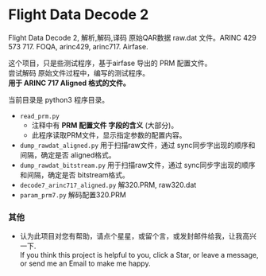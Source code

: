 # Flight Data Decode 2   

Flight Data Decode 2, 解析,解码,译码 原始QAR数据 raw.dat 文件。ARINC 429 573 717. FOQA, arinc429, arinc717. Airfase.  

这个项目，只是些测试程序，基于airfase 导出的 PRM 配置文件。   
尝试解码 原始文件过程中，编写的测试程序。   
**用于 ARINC 717 Aligned 格式的文件。**   

当前目录是 python3 程序目录。  
* `read_prm.py`   
  - 注释中有 **PRM 配置文件 字段的含义** (大部分)。  
  - 此程序读取PRM文件，显示指定参数的配置内容。   
* `dump_rawdat_aligned.py` 用于扫描raw文件，通过 sync同步字出现的顺序和间隔，确定是否 aligned格式。  
* `dump_rawdat_bitstream.py` 用于扫描raw文件，通过 sync同步字出现的顺序和间隔，确定是否 bitstream格式。  
* `decode7_arinc717_aligned.py` 解320.PRM, raw320.dat   
* `param_prm7.py` 解码配置320.PRM   

### 其他  
* 认为此项目对您有帮助，请点个星星，或留个言，或发封邮件给我，让我高兴一下.   
  If you think this project is helpful to you, click a Star, or leave a message, or send me an Email to make me happy.  


